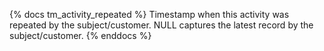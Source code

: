 {% docs tm_activity_repeated %} Timestamp when this activity was repeated by the subject/customer. NULL captures the latest record by the subject/customer. {% enddocs %}